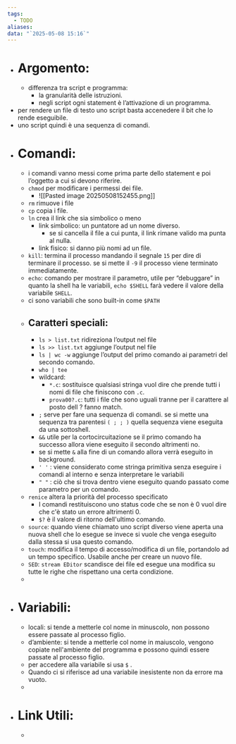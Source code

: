 ```yaml
---
tags:
  - TODO
aliases: 
data: "`2025-05-08 15:16`"
---
```

- # Argomento:
	- differenza tra script e programma:
		- la granularità delle istruzioni.
		- negli script ogni statement è l’attivazione di un programma.
- per rendere un file di testo uno script basta accenedere il bit che lo rende eseguibile.
- uno script quindi è una sequenza di comandi.
- # Comandi:
	- i comandi vanno messi come prima parte dello statement e poi  l’oggetto a cui si devono riferire.
	- `chmod` per modificare i permessi dei file.
		- ![[Pasted image 20250508152455.png]]
	- `rm` rimuove i file
	- `cp` copia i file.
	- `ln` crea il link che sia simbolico o meno
		- link simbolico: un puntatore ad un nome diverso.
			- se si cancella il file a cui punta, il link rimane valido ma punta al nulla. 
		- link fisico: si danno più nomi ad un file.
	- `kill`: termina il processo mandando il segnale `15` per dire di terminare il processo. se si mette il `-9` il processo viene terminato immediatamente. 
	- `echo`: comando per mostrare il parametro, utile per “debuggare” in quanto la shell ha le variabili, `echo $SHELL` farà vedere il valore della variabile `SHELL`.
	- ci sono variabili che sono built-in come `$PATH`
	- ## Caratteri speciali:
		- `ls > list.txt` ridireziona l’output nel file
		- `ls >> list.txt` aggiunge l’output nel file
		- `ls | wc -w` aggiunge l’output del primo comando ai parametri del secondo comando.
		- `who | tee `
		- wildcard: 
			- `*.c`: sostituisce qualsiasi stringa vuol dire che prende tutti i nomi di file che finiscono con `.c`.
			- `prova00?.c`: tutti i file che sono uguali tranne per il carattere al posto dell ? fanno match. 
		- `;` serve per fare una sequenza di comandi. se si mette una sequenza tra parentesi `( ; ; )` quella sequenza viene eseguita da una sottoshell.
		- `&&` utile per la cortocircuitazione se il primo comando ha successo allora viene eseguito il secondo altrimenti no.
		- se si mette `&` alla fine di un comando allora verrà eseguito in background.
		- `' '` : viene considerato come stringa primitiva senza eseguire i comandi al interno e senza interpretare le variabili 
		- `" "` : ciò che si trova dentro viene eseguito quando passato come parametro per un comando. 
	- `renice` altera la priorità del processo specificato
		- I comandi restituiscono uno status code che se non è 0 vuol dire che c'è stato un errore altrimenti 0.
		- `$?` è il valore di ritorno dell'ultimo comando.
	- `source`: quando viene chiamato uno script diverso viene aperta una nuova shell che lo esegue se invece si vuole che venga eseguito dalla stessa si usa questo comando.
	- `touch`: modifica il tempo di accesso/modifica di un file, portandolo ad un tempo specifico. Usabile anche per creare un nuovo file. 
	- `SED`: `stream EDitor` scandisce dei file ed esegue una modifica su tutte le righe che rispettano una certa condizione.
	- 
- # Variabili:
	- locali: si tende a metterle col nome in minuscolo, non possono essere passate al processo figlio. 
	- d’ambiente: si tende a metterle col nome in maiuscolo, vengono copiate nell'ambiente del programma e possono quindi essere passate al processo figlio.
	- per accedere alla variabile si usa `$` .
	- Quando ci si riferisce ad una variabile inesistente non da errore ma vuoto.
	- 
- # Link Utili:
	- 